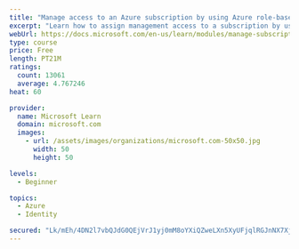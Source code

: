 ```yaml
---
title: "Manage access to an Azure subscription by using Azure role-based access control (RBAC)"
excerpt: "Learn how to assign management access to a subscription by using Azure role-based access control."
webUrl: https://docs.microsoft.com/en-us/learn/modules/manage-subscription-access-azure-rbac/
type: course
price: Free
length: PT21M
ratings:
  count: 13061
  average: 4.767246
heat: 60

provider:
  name: Microsoft Learn
  domain: microsoft.com
  images:
    - url: /assets/images/organizations/microsoft.com-50x50.jpg
      width: 50
      height: 50

levels:
  - Beginner

topics:
  - Azure
  - Identity

secured: "Lk/mEh/4DN2l7vbQJdG0QEjVrJ1yj0mM8oYXiQZweLXn5XyUFjqlRGJnNX7Xj1N0xoOsNX5MlIyjFhTCTrhpLbXnNn0dRga0bQCg8Lc8jmDGwrD3810xsjjCi5G5PA66N/xfT8Ibji+6qs4BB1w5krvoo83B24oxvFGR2y+z0zte0fsVS30p8LmzXD695Oezne+RjPwK8NKoQjAVXPUmzl+IkNjBoYSKg2iGYECMC+PrEv0hUphupPxccrLxGp20hzoj0/L8lNbtHhP7q6LhXsltDzhVJsgdtLMw2fRxjO4/OlLf4YAvsytoJb3tWg+wwJYNTUdNlBAFb8q9EKS5ekPvco0OS/rwyrByYEqLEJZp2zlfPQIzJGtj2GiTmtr2Sxj6+8KVXcTXp44R+Y7Ohk5AQOZSihfYXZxa3odn7nxghHf/RVxaqAAKiFSgmmrT;o9CZOeQE3wm90byMY7SF1A=="
---
```



